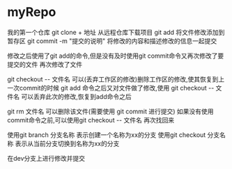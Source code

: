 # myRepo
我的第一个仓库
git clone + 地址   从远程仓库下载项目
git add 将文件修改添加到暂存区
git commit -m "提交的说明"  将修改的内容和描述修改的信息一起提交

修改之后使用了git add的命令,但是没有及时使用git commit命令又再次修改了要提交的文件
再次修改了文件

git checkout -- 文件名  可以(丢弃工作区的修改)删除工作区的修改,使其恢复到上一次commit的时候
git add 命令之后又对文件做了修改,使用 git checkout -- 文件名 可以丢弃此次的修改,恢复到add命令之后

git rm 文件名 可以删除该文件(需要使用 git commit 进行提交)
如果没有使用commit命令之前,可以使用git checkout -- 文件名 再次找回来

使用git branch 分支名称  表示创建一个名称为xx的分支
使用git checkout 分支名称   表示从当前分支切换到名称为xx的分支

在dev分支上进行修改并提交